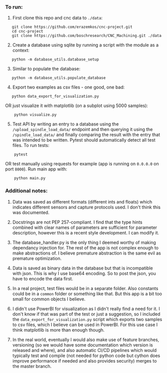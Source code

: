 ### To run:

1. First clone this repo and cnc data to `./data`:

```
   git clone https://github.com/erazemkos/cnc-project.git
   cd cnc-project
   git clone https://github.com/boschresearch/CNC_Machining.git ./data
```

2. Create a database using sqlite by running a script with the module as a context:

```
   python -m database_utils.database_setup
```

3. Similar to populate the database:

```
   python -m database_utils.populate_database
```

4. Export two examples as csv files - one good, one bad:

```
   python data_export_for_visualization.py
```

OR just visualize it with matplotlib (on a subplot using 5000 samples):

```
    python visualize.py
```

5. Test API by writing an entry to a database using the `/upload_spindle_load_data/` endpoint and then querying it
using the `/spindle_load_data/` and finally comparing the result with the entry that was intended to be written. Pytest
should automatically detect all test files. To run tests:

```
    pytest
```

OR test manually using requests for example (app is running on `0.0.0.0` on port `8000`). Run main app with:

```
    python main.py
```

### Additional notes:

1. Data was saved as different formats (different ints and floats) which indicates different sensors and capture protocols used.
I don't think this was documented.

2. Docstrings are not PEP 257-compliant. I find that the type hints combined with clear names of parameters
are sufficient for parameter description, however this is a recent style development. I can modify it.

3. The database_handler.py is the only thing I deemed worthy of making dependancy injection for. The rest of the app is not complex enough to
make abstractions of. I believe premature abstraction is the same evil as premature optimization.

4. Data is saved as binary data in the database but that is incompatible with json. This is why I use base64 encoding.
So to post the json, you have to encode the data first.

5. In a real project, test files would be in a separate folder. Also constants could be in a `common` folder or something like that.
But this app is a bit too small for common objects I believe.

6. I didn't use PowerBI for visualization as I didn't really find a need for it. I don't know if that was part of the test or just a suggestion,
so I included the `data_export_for_visualization.py` script which exports two samples to csv files, which I believe can be used in PowerBI.
For this use case I think matplotlib is more than enough though.

7. In the real world, eventually I would also make use of feature branches, versioning (so we would have some documentation which version is released and where),
and also automatic CI/CD pipelines which would typically test and compile (not needed for python code but cython does improve performance if needed and also provides security) merges to the master branch. 
